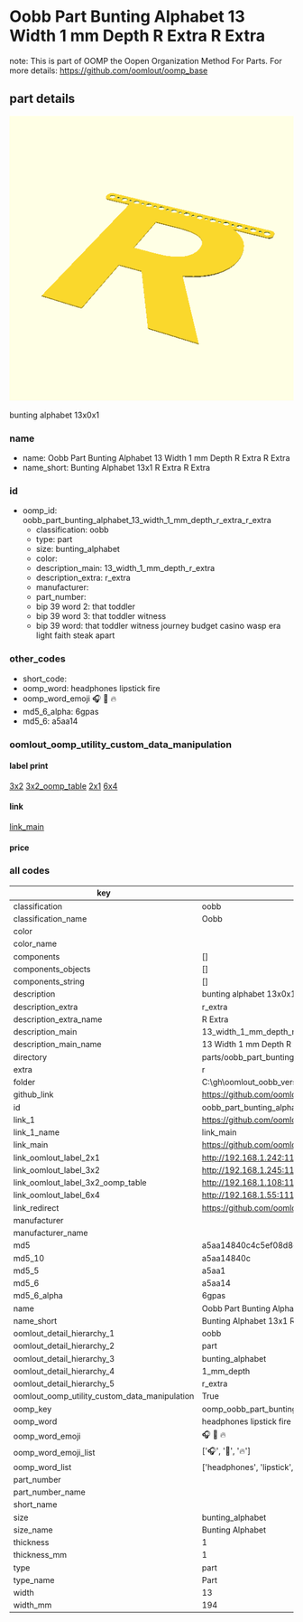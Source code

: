 # Oobb Part Bunting Alphabet 13 Width 1 mm Depth R Extra R Extra  

note: This is part of OOMP the Oopen Organization Method For Parts. For more details: https://github.com/oomlout/oomp_base

##  part details
  

[![](3dpr.png)](3dpr.png)

bunting alphabet 13x0x1



### name
* name: Oobb Part Bunting Alphabet 13 Width 1 mm Depth R Extra R Extra
* name_short: Bunting Alphabet 13x1 R Extra R Extra
### id
* oomp_id: oobb_part_bunting_alphabet_13_width_1_mm_depth_r_extra_r_extra
  * classification: oobb
  * type: part
  * size: bunting_alphabet
  * color: 
  * description_main: 13_width_1_mm_depth_r_extra
  * description_extra: r_extra
  * manufacturer: 
  * part_number: 
  * bip 39 word 2: that toddler
  * bip 39 word 3: that toddler witness
  * bip 39 word: that toddler witness journey budget casino wasp era light faith steak apart

### other_codes
* short_code: 
* oomp_word: headphones lipstick fire
* oomp_word_emoji :headphones: :lipstick: :fire:
* md5_6_alpha: 6gpas
* md5_6: a5aa14






### oomlout_oomp_utility_custom_data_manipulation
#### label print
[3x2](http://192.168.1.245:1112/?label=oomp%206gpas)
[3x2_oomp_table](http://192.168.1.108:1112/?label=oomp%206gpas)
[2x1](http://192.168.1.242:1112/?label=oomp%206gpas)
[6x4](http://192.168.1.55:1112/?label=oomp%206gpas)    

#### link

[link_main](https://github.com/oomlout/oomlout_oobb_version_4_generated_parts/tree/main/navigation_oomp/oobb/part/bunting_alphabet/13_width_1_mm_depth_r_extra/r_extra/part)                              

#### price







### all codes 
| key | value |  
| --- | --- |  
| classification | oobb |  
| classification_name | Oobb |  
| color |  |  
| color_name |  |  
| components | [] |  
| components_objects | [] |  
| components_string | [] |  
| description | bunting alphabet 13x0x1 |  
| description_extra | r_extra |  
| description_extra_name | R Extra |  
| description_main | 13_width_1_mm_depth_r_extra |  
| description_main_name | 13 Width 1 mm Depth R Extra |  
| directory | parts/oobb_part_bunting_alphabet_13_width_1_mm_depth_r_extra_r_extra |  
| extra | r |  
| folder | C:\gh\oomlout_oobb_version_4_generated_parts\parts\oobb_part_bunting_alphabet_13_width_1_mm_depth_r_extra_r_extra |  
| github_link | https://github.com/oomlout/oomlout_oomp_part_src/tree/main/parts/oobb_part_bunting_alphabet_13_width_1_mm_depth_r_extra_r_extra |  
| id | oobb_part_bunting_alphabet_13_width_1_mm_depth_r_extra_r_extra |  
| link_1 | https://github.com/oomlout/oomlout_oobb_version_4_generated_parts/tree/main/navigation_oomp/oobb/part/bunting_alphabet/13_width_1_mm_depth_r_extra/r_extra/part |  
| link_1_name | link_main |  
| link_main | https://github.com/oomlout/oomlout_oobb_version_4_generated_parts/tree/main/navigation_oomp/oobb/part/bunting_alphabet/13_width_1_mm_depth_r_extra/r_extra/part |  
| link_oomlout_label_2x1 | http://192.168.1.242:1112/?label=oomp%206gpas |  
| link_oomlout_label_3x2 | http://192.168.1.245:1112/?label=oomp%206gpas |  
| link_oomlout_label_3x2_oomp_table | http://192.168.1.108:1112/?label=oomp%206gpas |  
| link_oomlout_label_6x4 | http://192.168.1.55:1112/?label=oomp%206gpas |  
| link_redirect | https://github.com/oomlout/oomlout_oobb_version_4_generated_parts/tree/main/parts/oobb_bunting_alphabet_13_01_ex_r |  
| manufacturer |  |  
| manufacturer_name |  |  
| md5 | a5aa14840c4c5ef08d8ec787f978deff |  
| md5_10 | a5aa14840c |  
| md5_5 | a5aa1 |  
| md5_6 | a5aa14 |  
| md5_6_alpha | 6gpas |  
| name | Oobb Part Bunting Alphabet 13 Width 1 mm Depth R Extra R Extra |  
| name_short | Bunting Alphabet 13x1 R Extra R Extra |  
| oomlout_detail_hierarchy_1 | oobb |  
| oomlout_detail_hierarchy_2 | part |  
| oomlout_detail_hierarchy_3 | bunting_alphabet |  
| oomlout_detail_hierarchy_4 | 1_mm_depth |  
| oomlout_detail_hierarchy_5 | r_extra |  
| oomlout_oomp_utility_custom_data_manipulation | True |  
| oomp_key | oomp_oobb_part_bunting_alphabet_13_width_1_mm_depth_r_extra_r_extra |  
| oomp_word | headphones lipstick fire |  
| oomp_word_emoji | :headphones: :lipstick: :fire: |  
| oomp_word_emoji_list | [':headphones:', ':lipstick:', ':fire:'] |  
| oomp_word_list | ['headphones', 'lipstick', 'fire'] |  
| part_number |  |  
| part_number_name |  |  
| short_name |  |  
| size | bunting_alphabet |  
| size_name | Bunting Alphabet |  
| thickness | 1 |  
| thickness_mm | 1 |  
| type | part |  
| type_name | Part |  
| width | 13 |  
| width_mm | 194 |  
